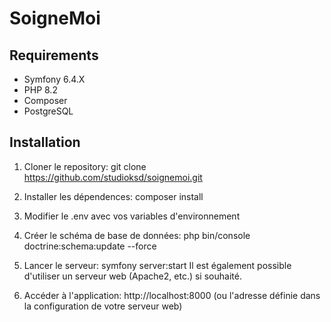 # SoigneMoi

## Requirements

- Symfony 6.4.X
- PHP 8.2
- Composer
- PostgreSQL

## Installation

1. Cloner le repository:
   git clone https://github.com/studioksd/soignemoi.git

2. Installer les dépendences:
    composer install

3. Modifier le .env avec vos variables d'environnement

4. Créer le schéma de base de données:
    php bin/console doctrine:schema:update --force

5. Lancer le serveur:
    symfony server:start
    Il est également possible d'utiliser un serveur web (Apache2, etc.) si souhaité.

6. Accéder à l'application:
    http://localhost:8000
    (ou l'adresse définie dans la configuration de votre serveur web)